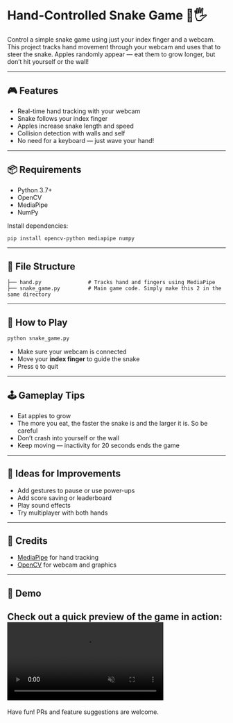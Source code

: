 # Hand-Controlled Snake Game 🐍🖐️

Control a simple snake game using just your index finger and a webcam. This project tracks hand movement through your webcam and uses that to steer the snake. Apples randomly appear — eat them to grow longer, but don’t hit yourself or the wall!

---

## 🎮 Features

- Real-time hand tracking with your webcam
- Snake follows your index finger
- Apples increase snake length and speed
- Collision detection with walls and self
- No need for a keyboard — just wave your hand!

---

## 📦 Requirements

- Python 3.7+
- OpenCV
- MediaPipe
- NumPy

Install dependencies:

```bash
pip install opencv-python mediapipe numpy
```

---

## 📁 File Structure

```
├── hand.py               # Tracks hand and fingers using MediaPipe
├── snake_game.py         # Main game code. Simply make this 2 in the same directory
```

---

## 🚀 How to Play

```bash
python snake_game.py
```

- Make sure your webcam is connected
- Move your **index finger** to guide the snake
- Press `Q` to quit

---

## 🕹 Gameplay Tips

- Eat apples to grow
- The more you eat, the faster the snake is and the larger it is. So be careful
- Don’t crash into yourself or the wall
- Keep moving — inactivity for 20 seconds ends the game

---

## 🔧 Ideas for Improvements

- Add gestures to pause or use power-ups
- Add score saving or leaderboard
- Play sound effects
- Try multiplayer with both hands

---

## 🙌 Credits

- [MediaPipe](https://google.github.io/mediapipe/) for hand tracking
- [OpenCV](https://opencv.org/) for webcam and graphics

---

## 🎥 Demo

Check out a quick preview of the game in action:
<video src="Demo/Snake-Game-Demo.mp4" width="360" autoplay loop muted></video>
---

Have fun! PRs and feature suggestions are welcome.
